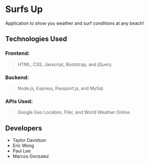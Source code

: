 # Surfs Up

Application to show you weather and surf conditions at any beach!

## Technologies Used

### Frontend:

>HTML, CSS, Javscript, Bootstrap, and jQuery.

### Backend:

>Node.js, Express, Passport.js, and MySql.

### APIs Used:

>Google Geo Location, Flikr, and World Weather Online.

## Developers

* Taylor Davidson
* Eric Wong
* Paul Lee
* Marcos Gonzalez 